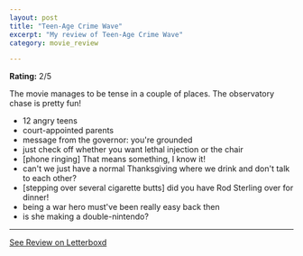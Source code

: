 ```yaml
---
layout: post
title: "Teen-Age Crime Wave"
excerpt: "My review of Teen-Age Crime Wave"
category: movie_review

---
```


**Rating:** 2/5

The movie manages to be tense in a couple of places. The observatory chase is pretty fun!

* 12 angry teens
* court-appointed parents
* message from the governor: you're grounded 
* just check off whether you want lethal injection or the chair
* [phone ringing] That means something, I know it!
* can't we just have a normal Thanksgiving where we drink and don't talk to each other?
* [stepping over several cigarette butts] did you have Rod Sterling over for dinner!
* being a war hero must've been really easy back then
* is she making a double-nintendo?

<hr>

[See Review on Letterboxd](https://boxd.it/5hiA2L)
